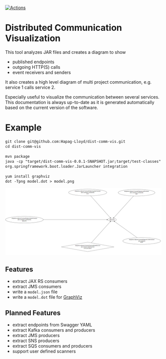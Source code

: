 [![Actions](https://github.com/Hapag-Lloyd/dist-comm-vis/workflows/Release/badge.svg)](https://github.com/Hapag-Lloyd/dist-comm-vis/actions)

# Distributed Communication Visualization

This tool analyzes JAR files and creates a diagram to show
- published endpoints
- outgoing HTTP(S) calls
- event receivers and senders

It also creates a high level diagram of multi project communication, e.g. service 1 calls service 2.

Especially useful to visualize the communication between several services. This documentation is always
up-to-date as it is generated automatically based on the current version of the software.

# Example
```shell
git clone git@github.com:Hapag-Lloyd/dist-comm-vis.git
cd dist-comm-vis

mvn package
java -cp "target/dist-comm-vis-0.0.1-SNAPSHOT.jar;target/test-classes" org.springframework.boot.loader.JarLauncher integration

yum install graphviz
dot -Tpng model.dot > model.png
```
![Communication](image/communication.png)

## Features
- extract JAX RS consumers
- extract JMS consumers
- write a `model.json` file
- write a `model.dot` file for [GraphViz](https://gitlab.com/graphviz/graphviz)

## Planned Features
- extract endpoints from Swagger YAML
- extract Kafka consumers and producers
- extract JMS producers
- extract SNS producers
- extract SQS consumers and producers
- support user defined scanners
